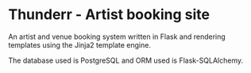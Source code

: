 # Thunderr - Artist booking site

An artist and venue booking system written in Flask and rendering templates using the Jinja2 template engine.

The database used is PostgreSQL and ORM used is Flask-SQLAlchemy. 
